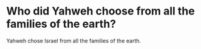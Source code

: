 # Who did Yahweh choose from all the families of the earth?

Yahweh chose Israel from all the families of the earth.
